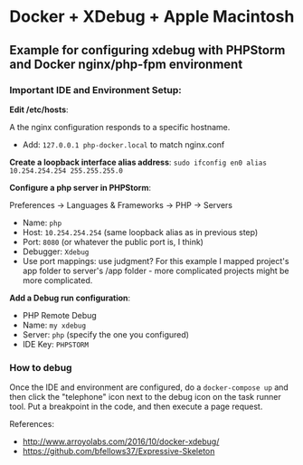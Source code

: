 # Docker + XDebug + Apple Macintosh
## Example for configuring xdebug with PHPStorm and Docker nginx/php-fpm environment
### Important IDE and Environment Setup:

**Edit /etc/hosts**:

A the nginx configuration responds to a specific hostname.
- Add: ```127.0.0.1 php-docker.local``` to match nginx.conf

**Create a loopback interface alias address**: ```sudo ifconfig en0 alias 10.254.254.254 255.255.255.0```

**Configure a php server in PHPStorm**:

Preferences -> Languages & Frameworks -> PHP -> Servers
- Name: ```php```
- Host: ```10.254.254.254``` (same loopback alias as in previous step)
- Port: ```8080``` (or whatever the public port is, I think)
- Debugger: ```Xdebug```
- Use port mappings: use judgment? For this example I mapped project's app folder to server's /app folder - more complicated projects might be more complicated.
    
**Add a Debug run configuration**:
- PHP Remote Debug
- Name: ```my xdebug```
- Server: ```php``` (specify the one you configured)
- IDE Key: ```PHPSTORM```

### How to debug

Once the IDE and environment are configured, do a ```docker-compose up``` and then click the "telephone" icon next to the debug icon on the task runner tool. Put a breakpoint in the code, and then execute a page request.

References:
- http://www.arroyolabs.com/2016/10/docker-xdebug/
- https://github.com/bfellows37/Expressive-Skeleton
